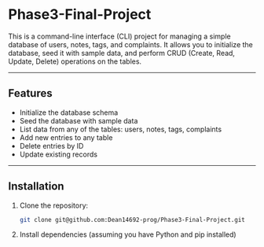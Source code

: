 # Phase3-Final-Project

This is a command-line interface (CLI) project for managing a simple database of users, notes, tags, and complaints. It allows you to initialize the database, seed it with sample data, and perform CRUD (Create, Read, Update, Delete) operations on the tables.

---

## Features

- Initialize the database schema
- Seed the database with sample data
- List data from any of the tables: users, notes, tags, complaints
- Add new entries to any table
- Delete entries by ID
- Update existing records

---

## Installation

1. Clone the repository:

   ```bash
   git clone git@github.com:Dean14692-prog/Phase3-Final-Project.git

   ```

2. Install dependencies (assuming you have Python and pip installed)
   ```bash pip install click sqlalchemy

   ```
